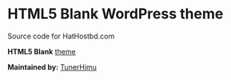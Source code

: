 # HTML5 Blank WordPress theme

Source code for HatHostbd.com

**HTML5 Blank** [theme](https://www.github.com/himuapps/html5blank/)

**Maintained by:** [TunerHimu](http://www.hathostbd.com)
